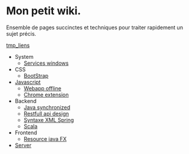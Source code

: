 Mon petit wiki.
===============
Ensemble de pages succinctes et techniques pour traiter rapidement un sujet précis.

[tmp_liens](tmp/tmp-links.md)

- System
    - [Services windows](system/Services-windows.md)
- CSS
    - [BootStrap](frontend/bootstrap.md)
- [Javascript](frontend/Javascript.md)
    - [Webapp offline](frontend/Web-app.creole)
    - [Chrome extension](frontend/Chrome-extension.md)
- Backend
    - [Java synchronized](backend/Synchronized-java.md)
    - [Restfull api design](backend/Restful-api-design.md)
    - [Syntaxe XML Spring](backend/Syntax-xml-spring.md)
    - [Scala](backend/Scala.md)
- Frontend
    - [Resource java FX](http://fxexperience.com/)
- [Server](backend/Server.md)
